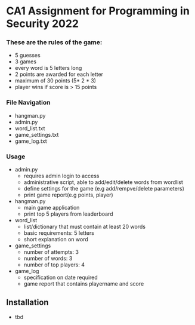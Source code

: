 # CA1 Assignment for Programming in Security 2022 

### These are the rules of the game:

- 5 guesses
- 3 games
- every word is 5 letters long
- 2 points are awarded for each letter
- maximum of 30 points (5* 2 * 3)
- player wins if score is > 15 points
### File Navigation
- hangman.py
- admin.py
- word_list.txt
- game_settings.txt
- game_log.txt

### Usage
- admin.py
    - requires admin login to access 
    - administrative script, able to add/edit/delete words from wordlist
    - define settings for the game (e.g add/rempve/delete parameters)
    - print game report(e.g points, player)
- hangman.py
    - main game application
    - print top 5 players from leaderboard
- word_list
    - list/dictionary that must contain at least 20 words
    - basic requirements: 5 letters
    - short explanation on word
- game_settings
    - number of attempts: 3
    - number of words: 3
    - number of top players: 4
- game_log
    - specification on date required
    - game report that contains playername and score


## Installation
- tbd
